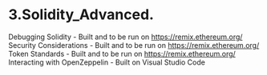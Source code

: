 # 3.Solidity_Advanced.
Debugging Solidity - Built and to be run on https://remix.ethereum.org/
Security Considerations - Built and to be run on https://remix.ethereum.org/
Token Standards - Built and to be run on https://remix.ethereum.org/
Interacting with OpenZeppelin - Built on Visual Studio Code
